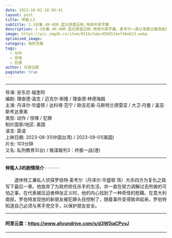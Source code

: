 ```yaml
---
date: 2023-10-01 18:50:41
layout: post
title: 伸冤人3
subtitle: 1-3合集.4K-HDR.蓝光原盘压制.特效中英字幕
description: 1-3合集.4K-HDR.蓝光原盘压制.特效中英字幕。麦考尔一直以来都过着隐姓埋名离群索居的生活，所有人都以为他已经死了，只有苏珊还和他保持着联系。一天，苏珊接到任务，要前往布鲁塞尔调查一位CIA特工自 杀的案件，之后就失去了联系，麦考尔凭借这本能察觉到，苏珊已经死了......
image: https://pic.imgdb.cn/item/651bc5abc458853aef48e623.webp
optimized_image: 
category: 电影合集
tags:
  - 动作
  - 惊悚
  - 犯罪
author: 对酒当歌
paginate: true
---
```


---

导演: 安东尼·福奎阿  
编剧: 理查德·温克 / 迈克尔·斯隆 / 理查德·林德海姆  
主演: 丹泽尔·华盛顿 / 达科塔·范宁 / 欧吉尼奥·马斯特兰德雷亚 / 大卫·丹曼 / 盖亚·斯考达里奥  
类型: 动作 / 惊悚 / 犯罪  
制片国家/地区: 美国  
语言: 英语  
上映日期: 2023-08-31(中国台湾) / 2023-09-01(美国)  
片长: 103分钟  
又名: 私刑教育3(台) / 叛谍裁判3：终极一战(港)  

---

#### 伸冤人3的剧情简介 · · · · · ·

　　退休特工兼私人侦探罗伯特·麦考尔（丹泽尔·华盛顿 饰）大杀四方为复仇之路写下最后一章。他放弃了为政府担任杀手的生活，并一直在努力调解过去所做的可怕之事，在代表被压迫者伸张正义时，他的内心找到了一种奇怪的慰藉。在意大利南部，罗伯特发现他的新朋友被犯罪头目控制了，随着事件变得致命起来，罗伯特知道自己必须与黑手党交手，以保护朋友安全。

---

#### 阿里云盘：<https://www.aliyundrive.com/s/d3W5iaCPvvJ>

---
